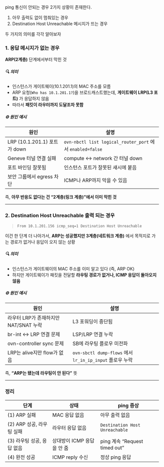 ping 통신이 안되는 경우 2가지 상황이 존재한다.
1. 아무 출력도 없이 멈춰있는 경우
2. Destination Host Unreachable 메시지가 뜨는 경우

두 가지의 의미를 각각 알아보자

### 1. 응답 메시지가 없는 경우
**ARP(2계층)** 단계에서부터 막힌 것
##### 🔍 의미
- 인스턴스가 게이트웨이(10.1.201.1)의 MAC 주소를 모름
- ARP 요청(`Who has 10.1.201.1?`)을 브로드캐스트했는데, **게이트웨이 LRP(L3 포트)** 가 응답하지 않음    
- 따라서 **패킷이 라우터까지 도달조차 못함**
##### ⚙️ 원인 예시

| 원인                        | 설명                                                      |
| ------------------------- | ------------------------------------------------------- |
| LRP (10.1.201.1) 포트가 down | `ovn-nbctl list logical_router_port` 에서 `enabled=false` |
| Geneve 터널 연결 실패           | compute ↔ network 간 터널 down                             |
| 포트 바인딩 잘못됨                | 인스턴스 포트가 잘못된 섀시에 붙음                                     |
| 보안 그룹에서 egress 차단         | ICMP나 ARP까지 막을 수 있음                                     |

즉, **아무 반응도 없다는 건 “2계층(링크 계층)”에서 이미 막힌 것**

---
### 2. Destination Host Unreachable 출력 되는 경우

> `From 10.1.201.156 icmp_seq=1 Destination Host Unreachable`

이건 한 단계 더 나아가서, **ARP는 성공했지만 3계층(네트워크 계층)** 에서 목적지로 가는 경로가 없거나 응답이 오지 않는 상황
##### 🔍 의미
- 인스턴스가 게이트웨이의 MAC 주소를 이미 알고 있다 (즉, ARP OK)
- 하지만 게이트웨이가 패킷을 전달할 **라우팅 경로가 없거나, ICMP 응답이 돌아오지 않음**
##### ⚙️ 원인 예시

|원인|설명|
|---|---|
|라우터 LRP가 존재하지만 NAT/SNAT 누락|L3 포워딩이 중단됨|
|br-int ↔ LRP 연결 문제|LSP/LRP 연결 누락|
|ovn-controller sync 문제|SB에 라우팅 플로우 미전파|
|LRP는 alive지만 flow가 없음|`ovn-sbctl dump-flows` 에서 `lr_in_ip_input` 플로우 누락|

즉, **“ARP는 됐는데 라우팅이 안 된다”** 뜻

---
### 정리

|단계|상태|ping 증상|
|---|---|---|
|(1) ARP 실패|MAC 응답 없음|아무 출력 없음|
|(2) ARP 성공, 라우팅 실패|라우터 응답 없음|`Destination Host Unreachable`|
|(3) 라우팅 성공, 응답 없음|상대방이 ICMP 응답을 안 줌|ping 계속 “Request timed out”|
|(4) 완전 성공|ICMP reply 수신|정상 ping 응답|
